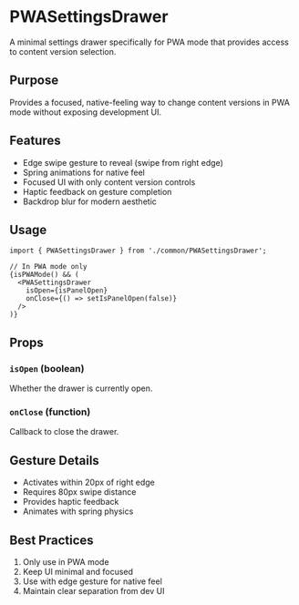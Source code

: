 # PWASettingsDrawer

A minimal settings drawer specifically for PWA mode that provides access to content version selection.

## Purpose

Provides a focused, native-feeling way to change content versions in PWA mode without exposing development UI.

## Features

- Edge swipe gesture to reveal (swipe from right edge)
- Spring animations for native feel
- Focused UI with only content version controls
- Haptic feedback on gesture completion
- Backdrop blur for modern aesthetic

## Usage

```tsx
import { PWASettingsDrawer } from './common/PWASettingsDrawer';

// In PWA mode only
{isPWAMode() && (
  <PWASettingsDrawer
    isOpen={isPanelOpen}
    onClose={() => setIsPanelOpen(false)}
  />
)}
```

## Props

### `isOpen` (boolean)
Whether the drawer is currently open.

### `onClose` (function)
Callback to close the drawer.

## Gesture Details

- Activates within 20px of right edge
- Requires 80px swipe distance
- Provides haptic feedback
- Animates with spring physics

## Best Practices

1. Only use in PWA mode
2. Keep UI minimal and focused
3. Use with edge gesture for native feel
4. Maintain clear separation from dev UI 